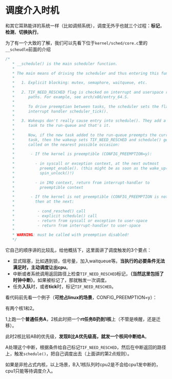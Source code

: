 # 调度介入时机
和其它耳熟能详的系统一样（比如调频系统），调度无外乎也就三个过程：**标记**，**检测**，**切换执行**。

为了有一个大致的了解，我们可以先看下位于`kernel/sched/core.c`里的`__scheudle`前面的介绍

```cpp
/*
   * __schedule() is the main scheduler function.
   *
   * The main means of driving the scheduler and thus entering this function are:
   *
   *   1. Explicit blocking: mutex, semaphore, waitqueue, etc.
   *
   *   2. TIF_NEED_RESCHED flag is checked on interrupt and userspace return
   *      paths. For example, see arch/x86/entry_64.S.
   *
   *      To drive preemption between tasks, the scheduler sets the flag in timer
   *      interrupt handler scheduler_tick().
   *
   *   3. Wakeups don't really cause entry into schedule(). They add a
   *      task to the run-queue and that's it.
   *
   *      Now, if the new task added to the run-queue preempts the current
   *      task, then the wakeup sets TIF_NEED_RESCHED and schedule() gets
   *      called on the nearest possible occasion:
   *
   *       - If the kernel is preemptible (CONFIG_PREEMPTION=y):
   *
   *         - in syscall or exception context, at the next outmost
   *           preempt_enable(). (this might be as soon as the wake_up()'s
   *           spin_unlock()!)
   *
   *         - in IRQ context, return from interrupt-handler to
   *           preemptible context
   *
   *       - If the kernel is not preemptible (CONFIG_PREEMPTION is not set)
   *         then at the next:
   *
   *          - cond_resched() call
   *          - explicit schedule() call
   *          - return from syscall or exception to user-space
   *          - return from interrupt-handler to user-space
   *
   * WARNING: must be called with preemption disabled!
   */
```
它自己的顺序讲的比较乱，给他概括下，这里面讲了调度触发的3个要点：
* 显式阻塞，比如遇到锁，信号量，加入waitqueue等。**当执行的必要条件无法满足时，主动调度让出cpu**。
* 中断或者系统调用返回路径上检查`TIF_NEED_RESCHED`标记，**（当然这里包括了时钟中断）**。如果被标记了，那就触发一次调度。
* 任务**入队**时，或者**tick**时，标记`TIF_NEED_RESCHED`。

看代码前先看一个例子（**可抢占linux的场景**，CONFIG_PREEMPTION=y）：

有两个核1和2。

1上跑一个**普通任务A**，2核此时把一个**rt任务B扔到1核**上（不管是唤醒，还是迁移）。

此时2核比较AB的优先级，**发现B比A优先级高，就发一个核间中断给A**。

A处理这个中断，根据条件给自己标记`TIF_NEED_RESCHED`，然后在中断返回的路径上，触发`schedule()`，把自己调度出去（上面讲的第2点规则）。

如果是非抢占式内核，以上场景，B入1核队列时cpu2是不会给cpu1发中断的，cpu1只能等待调度介入。



